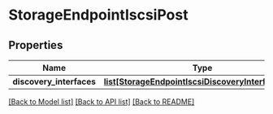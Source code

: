 # StorageEndpointIscsiPost

## Properties
Name | Type | Description | Notes
------------ | ------------- | ------------- | -------------
**discovery_interfaces** | [**list[StorageEndpointIscsiDiscoveryInterfacePost]**](StorageEndpointIscsiDiscoveryInterfacePost.md) |  | [optional] 

[[Back to Model list]](../README.md#documentation-for-models) [[Back to API list]](../README.md#documentation-for-api-endpoints) [[Back to README]](../README.md)

